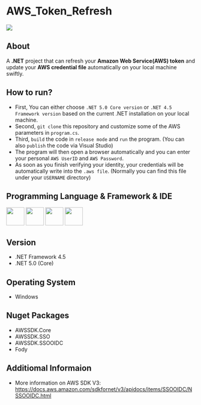 # AWS_Token_Refresh
![](https://user-images.githubusercontent.com/65143821/143433804-723b67d0-54b9-45eb-b7b4-8fedb454bc4b.png)


## About

A **.NET** project that can refresh your **Amazon Web Service(AWS) token** and update your **AWS credential file** automatically on your local machine swiftly.

## How to run?

- First, You can either choose `.NET 5.0 Core version` or `.NET 4.5 Framework version` based on the current .NET installation on your local machine.
- Second, `git clone` this repository and customize some of the AWS parameters in `program.cs`.
- Third, `build` the code in `release mode` and `run` the program. (You can also `publish` the code via Visual Studio)
- The program will then open a browser automatically and you can enter your personal `AWS UserID` and `AWS Password`. 
- As soon as you finish verifying your identity, your credentials will be automatically write into the `.aws file`. (Normally you can find this file under your `USERNAME` directory)

## Programming Language & Framework & IDE

<img src="https://cdn.jsdelivr.net/gh/devicons/devicon/icons/csharp/csharp-original.svg" width=48px height=48px/> <img src="https://cdn.jsdelivr.net/gh/devicons/devicon/icons/dot-net/dot-net-plain-wordmark.svg" width=48px height=48px/> <img src="https://cdn.jsdelivr.net/gh/devicons/devicon/icons/dotnetcore/dotnetcore-original.svg" width=48px height=48px/>  <img src="https://cdn.jsdelivr.net/gh/devicons/devicon/icons/visualstudio/visualstudio-plain.svg" width=48px height=48px/>

## Version
- .NET Framework 4.5
- .NET 5.0 (Core)

## Operating System
- Windows

## Nuget Packages

- AWSSDK.Core
- AWSSDK.SSO
- AWSSDK.SSOOIDC
- Fody

## Additiomal Informaion
- More information on AWS SDK V3: https://docs.aws.amazon.com/sdkfornet/v3/apidocs/items/SSOOIDC/NSSOOIDC.html
